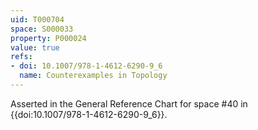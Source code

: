 ```yaml
---
uid: T000704
space: S000033
property: P000024
value: true
refs:
- doi: 10.1007/978-1-4612-6290-9_6
  name: Counterexamples in Topology
---
```


Asserted in the General Reference Chart for space #40 in
{{doi:10.1007/978-1-4612-6290-9_6}}.
